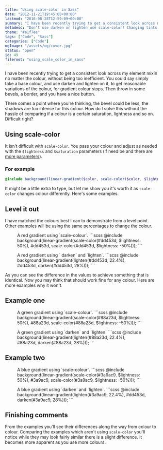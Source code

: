 ```yaml
---
title: "Using scale-color in Sass"
date: "2012-11-21T19:45:00+00:00"
lastmod: "2016-08-28T12:59:09+00:00"
summary: "I have been recently trying to get a consistent look across my element mixin no matter the colour. That’s where scale-color comes in."
metadesc: "Don’t use darken or lighten use scale-color! Changing tints and shades will be more predictable, read the post to find out why."
theme: "#e1f7ee"
tags: ["Code", "Sass"]
categories: ["Code"]
ogImage: "/assets/og/cover.jpg"
status: "open"
id: 49
fileroot: "using_scale_color_in_sass"
---
```


I have been recently trying to get a consistent look across my element mixin no matter the colour, without being too inefficient. You could say simply take a base colour, and use darken and lighten on it, to get reasonable variations of the colour, for gradient colour stops. Then throw in some bevels, a border, and you have a nice button.

There comes a point where you're thinking, the bevel could be less, the shadows are too intense for this colour. How do I solve this without the hassle  of comparing if a colour is a certain saturation, lightness and so on. Difficult right?

## Using scale-color
It isn't difficult with `scale-color`. You pass your colour and adjust as needed with the `$lightness` and `$saturation` parameters (if need be and there are [more parameters](http://sass-lang.com/docs/yardoc/Sass/Script/Functions.html#scale_color-instance_method "Full documentation for scale-color")).

### For example
```scss
@include background(linear-gradient($color, scale-color($color, $lightness: -20%)));
```

It might be a little extra to type, but let me show you it's worth it as `scale-color` changes colour differently. Here's some examples.

## Level it out
I have matched the colours best I can to demonstrate from a level point. Other examples will be using the same percentages to change the colour.

<div className="flex sc-examples">
<figure className="flex-auto example-box">
  <span className="e1-scale" role="img" aria-label="Using scale-color to demonstrate a red gradient"></span>
  <figcaption>
    A red gradient using `scale-colour`.
    ```scss
    @include background(linear-gradient(scale-color(#dd453d, $lightness: 50%), #dd453d, scale-color(#dd453d, $lightness: -50%)));
    ```
  </figcaption>
</figure>
<figure className="flex-auto example-box">
  <span className="e1-darken" role="img" aria-label="Using scale-color to demonstrate a red gradient"></span>
  <figcaption>
    A red gradient using ` darken` and `lighten`.
    ```scss
    @include background(linear-gradient(lighten(#dd453d, 22.4%), #dd453d, darken(#dd453d, 28%)));
    ```
  </figcaption>
</figure>
</div>

As you can see the difference in the values to achieve something that is identical. Now you may think that should work fine for any colour. Here are more examples why it won't.


## Example one

<div className="flex sc-examples">
<figure className="flex-auto example-box">
  <span className="e2-scale" role="img" aria-label="Using scale-color to demonstrate a green gradient"></span>
  <figcaption>
    A green gradient using `scale-colour`.
    ```scss
    @include background(linear-gradient(scale-color(#88a23d, $lightness: 50%), #88a23d, scale-color(#88a23d, $lightness: -50%)));
    ```
  </figcaption>
</figure>
<figure className="flex-auto example-box">
  <span className="e2-darken" role="img" aria-label="Using darken/lighten to demonstrate a red gradient"></span>
  <figcaption>
    A green gradient using `darken` and `lighten`
    ```scss
    @include background(linear-gradient(lighten(#88a23d, 22.4%), #88a23d, darken(#88a23d, 28%)));
    ```
  </figcaption>
</figure>
</div>

## Example two

<div className="flex sc-examples">
<figure className="flex-auto example-box">
  <span className="e3-scale" role="img" aria-label="Using scale-color to demonstrate a blue gradient"></span>
  <figcaption>
    A blue gradient using `scale-colour`.
    ```scss
@include background(linear-gradient(scale-color(#3a9ac9, $lightness: 50%), #3a9ac9, scale-color(#3a9ac9, $lightness: -50%)));
```
  </figcaption>
</figure>
<figure className="flex-auto example-box">
  <span className="e3-darken" role="img" aria-label="Using darken/lighten to demonstrate a blue gradient"></span>
  <figcaption>
    A blue gradient using `darken` and `lighten`.
    ```scss
    @include background(linear-gradient(lighten(#3a9ac9, 22.4%), #dd453d, darken(#3a9ac9, 28%)));
    ```
  </figcaption>
</figure>
</div>


## Finishing comments
From the examples you'll see their differences along the way from colour to colour. Comparing the examples which aren't using `scale-color` you'll notice while they may look fairly similar there is a slight difference. It becomes more apparent as you use more colours.

<style jsx="true">{`
.sc-examples { gap: 2.5%; }
.example-box p:first-child {
  margin-top: 0;
  font-size: 1em; }
.example-box [role="img"] {
  border-radius: 8px;
  display: inline-block;
  vertical-align: top;
  width: 100%;
  height: 200px;
  margin: 0 0 1.5em; }
.example-box figcaption,
.example-box .code-block {
  position: static;
  width: 100%; }
.example-box figcaption {
  padding: 0; }
.example-box figcaption:before {
  display: none; }
.e1-scale { background: linear-gradient(#eea29e, #dd453d, #781a15); }
.e1-darken { background: linear-gradient(#eea29e, #dd453d, #761a15); }
.e2-scale { background: linear-gradient(#c7d897, #88a23d, #44511f); }
.e2-darken { background: linear-gradient(#bcd081, #88a23d, #313a16); }
.e3-scale { background: linear-gradient(#9dcce4, #3a9ac9, #1c4d66); }
.e3-darken { background: linear-gradient(#94c8e2, #3a9ac9, #19455b); }
`}</style>
